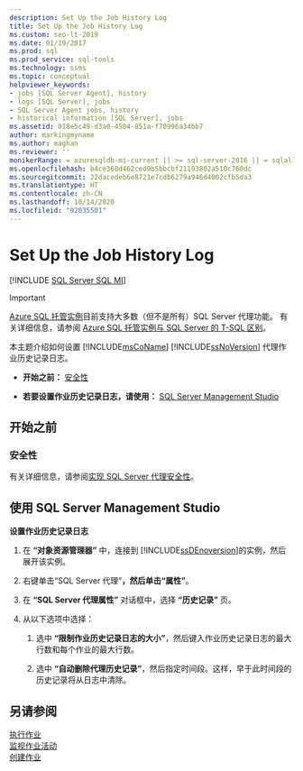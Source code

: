 ```yaml
---
description: Set Up the Job History Log
title: Set Up the Job History Log
ms.custom: seo-lt-2019
ms.date: 01/19/2017
ms.prod: sql
ms.prod_service: sql-tools
ms.technology: ssms
ms.topic: conceptual
helpviewer_keywords:
- jobs [SQL Server Agent], history
- logs [SQL Server], jobs
- SQL Server Agent jobs, history
- historical information [SQL Server], jobs
ms.assetid: 018e5c49-d3a0-4504-851a-f70996a34bb7
author: markingmyname
ms.author: maghan
ms.reviewer: ''
monikerRange: = azuresqldb-mi-current || >= sql-server-2016 || = sqlallproducts-allversions
ms.openlocfilehash: b4ce368d462ced9b5bbcbf21193802a510c760dc
ms.sourcegitcommit: 22dacedeb6e8721e7cdb6279a946d4002cfb5da3
ms.translationtype: HT
ms.contentlocale: zh-CN
ms.lasthandoff: 10/14/2020
ms.locfileid: "92035501"
---
```

# <a name="set-up-the-job-history-log"></a>Set Up the Job History Log
[!INCLUDE [SQL Server SQL MI](../../includes/applies-to-version/sql-asdbmi.md)]

> [!IMPORTANT]  
> [Azure SQL 托管实例](/azure/sql-database/sql-database-managed-instance)目前支持大多数（但不是所有）SQL Server 代理功能。 有关详细信息，请参阅 [Azure SQL 托管实例与 SQL Server 的 T-SQL 区别](/azure/sql-database/sql-database-managed-instance-transact-sql-information#sql-server-agent)。

本主题介绍如何设置 [!INCLUDE[msCoName](../../includes/msconame_md.md)] [!INCLUDE[ssNoVersion](../../includes/ssnoversion-md.md)] 代理作业历史记录日志。  
  
-   **开始之前：** [安全性](#Security)  
  
-   **若要设置作业历史记录日志，请使用：** [SQL Server Management Studio](#SSMS)  
  
## <a name="before-you-begin"></a><a name="BeforeYouBegin"></a>开始之前  
  
### <a name="security"></a><a name="Security"></a>安全性  
有关详细信息，请参阅[实现 SQL Server 代理安全性](../../ssms/agent/implement-sql-server-agent-security.md)。  
  
## <a name="using-sql-server-management-studio"></a><a name="SSMS"></a>使用 SQL Server Management Studio  
**设置作业历史记录日志**  
  
1.  在 **“对象资源管理器”** 中，连接到 [!INCLUDE[ssDEnoversion](../../includes/ssdenoversion_md.md)]的实例，然后展开该实例。  
  
2.  右键单击“SQL Server 代理”****，然后单击“属性”****。  
  
3.  在 **“SQL Server 代理属性”** 对话框中，选择 **“历史记录”** 页。  
  
4.  从以下选项中选择：  
  
    1.  选中 **“限制作业历史记录日志的大小”**，然后键入作业历史记录日志的最大行数和每个作业的最大行数。  
  
    2.  选中 **“自动删除代理历史记录”**，然后指定时间段。这样，早于此时间段的历史记录将从日志中清除。  
  
## <a name="see-also"></a>另请参阅  
[执行作业](../../ssms/agent/implement-jobs.md)  
[监视作业活动](../../ssms/agent/monitor-job-activity.md)  
[创建作业](../../ssms/agent/create-jobs.md)  
